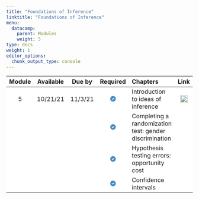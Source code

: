 ```yaml
---
title: "Foundations of Inference"
linktitle: "Foundations of Inference"
menu:
  datacamp:
    parent: Modules
    weight: 5
type: docs
weight: 1
editor_options: 
  chunk_output_type: console
---
```

<script src="/rmarkdown-libs/kePrint/kePrint.js"></script>
<link href="/rmarkdown-libs/lightable/lightable.css" rel="stylesheet" />



<style>
table > tbody > tr:hover > td, table > tbody > tr:hover > th {
  background-color: #ffffff;
}
</style>



<table class="table table-striped table-hover" style="width: auto !important; margin-left: auto; margin-right: auto;">
 <thead>
  <tr>
   <th style="text-align:center;background-color: #ffffff !important;vertical-align: middle !important;"> Module </th>
   <th style="text-align:center;background-color: #ffffff !important;vertical-align: middle !important;"> Available </th>
   <th style="text-align:center;background-color: #ffffff !important;vertical-align: middle !important;"> Due by </th>
   <th style="text-align:center;background-color: #ffffff !important;vertical-align: middle !important;"> Required </th>
   <th style="text-align:left;background-color: #ffffff !important;vertical-align: middle !important;"> Chapters </th>
   <th style="text-align:center;background-color: #ffffff !important;vertical-align: middle !important;"> Link </th>
  </tr>
 </thead>
<tbody>
  <tr>
   <td style="text-align:center;width: 5em; background-color: #ffffff !important;vertical-align: middle !important;"> 5 </td>
   <td style="text-align:center;width: 10em; background-color: #ffffff !important;vertical-align: middle !important;"> 10/21/21 </td>
   <td style="text-align:center;width: 10em; background-color: #ffffff !important;vertical-align: middle !important;"> 11/3/21 </td>
   <td style="text-align:center;width: 10em; background-color: #ffffff !important;vertical-align: middle !important;"> <svg aria-hidden="true" role="img" viewbox="0 0 512 512" style="height:15px;width:15px;vertical-align:-0.125em;margin-left:auto;margin-right:auto;font-size:inherit;fill:#428bca;overflow:visible;position:relative;"><path d="M0 256C0 114.6 114.6 0 256 0C397.4 0 512 114.6 512 256C512 397.4 397.4 512 256 512C114.6 512 0 397.4 0 256zM371.8 211.8C382.7 200.9 382.7 183.1 371.8 172.2C360.9 161.3 343.1 161.3 332.2 172.2L224 280.4L179.8 236.2C168.9 225.3 151.1 225.3 140.2 236.2C129.3 247.1 129.3 264.9 140.2 275.8L204.2 339.8C215.1 350.7 232.9 350.7 243.8 339.8L371.8 211.8z"></path></svg> </td>
   <td style="text-align:left;width: 10em; background-color: #ffffff !important;vertical-align: middle !important;"> Introduction to ideas of inference </td>
   <td style="text-align:center;background-color: #ffffff !important;vertical-align: middle !important;"> <a href="https://www.datacamp.com/users/sign_in">
 <img alt="Data Camp Logo" src="/logos/dc-ico.png" width="20px">
 </a> </td>
  </tr>
  <tr>
   <td style="text-align:center;width: 5em; background-color: #ffffff !important;vertical-align: middle !important;">  </td>
   <td style="text-align:center;width: 10em; background-color: #ffffff !important;vertical-align: middle !important;">  </td>
   <td style="text-align:center;width: 10em; background-color: #ffffff !important;vertical-align: middle !important;">  </td>
   <td style="text-align:center;width: 10em; background-color: #ffffff !important;vertical-align: middle !important;"> <svg aria-hidden="true" role="img" viewbox="0 0 512 512" style="height:15px;width:15px;vertical-align:-0.125em;margin-left:auto;margin-right:auto;font-size:inherit;fill:#428bca;overflow:visible;position:relative;"><path d="M0 256C0 114.6 114.6 0 256 0C397.4 0 512 114.6 512 256C512 397.4 397.4 512 256 512C114.6 512 0 397.4 0 256zM371.8 211.8C382.7 200.9 382.7 183.1 371.8 172.2C360.9 161.3 343.1 161.3 332.2 172.2L224 280.4L179.8 236.2C168.9 225.3 151.1 225.3 140.2 236.2C129.3 247.1 129.3 264.9 140.2 275.8L204.2 339.8C215.1 350.7 232.9 350.7 243.8 339.8L371.8 211.8z"></path></svg> </td>
   <td style="text-align:left;width: 10em; background-color: #ffffff !important;vertical-align: middle !important;"> Completing a randomization test: gender discrimination </td>
   <td style="text-align:center;background-color: #ffffff !important;vertical-align: middle !important;">  </td>
  </tr>
  <tr>
   <td style="text-align:center;width: 5em; background-color: #ffffff !important;vertical-align: middle !important;">  </td>
   <td style="text-align:center;width: 10em; background-color: #ffffff !important;vertical-align: middle !important;">  </td>
   <td style="text-align:center;width: 10em; background-color: #ffffff !important;vertical-align: middle !important;">  </td>
   <td style="text-align:center;width: 10em; background-color: #ffffff !important;vertical-align: middle !important;"> <svg aria-hidden="true" role="img" viewbox="0 0 512 512" style="height:15px;width:15px;vertical-align:-0.125em;margin-left:auto;margin-right:auto;font-size:inherit;fill:#428bca;overflow:visible;position:relative;"><path d="M0 256C0 114.6 114.6 0 256 0C397.4 0 512 114.6 512 256C512 397.4 397.4 512 256 512C114.6 512 0 397.4 0 256zM371.8 211.8C382.7 200.9 382.7 183.1 371.8 172.2C360.9 161.3 343.1 161.3 332.2 172.2L224 280.4L179.8 236.2C168.9 225.3 151.1 225.3 140.2 236.2C129.3 247.1 129.3 264.9 140.2 275.8L204.2 339.8C215.1 350.7 232.9 350.7 243.8 339.8L371.8 211.8z"></path></svg> </td>
   <td style="text-align:left;width: 10em; background-color: #ffffff !important;vertical-align: middle !important;"> Hypothesis testing errors: opportunity cost </td>
   <td style="text-align:center;background-color: #ffffff !important;vertical-align: middle !important;">  </td>
  </tr>
  <tr>
   <td style="text-align:center;width: 5em; background-color: #ffffff !important;vertical-align: middle !important;">  </td>
   <td style="text-align:center;width: 10em; background-color: #ffffff !important;vertical-align: middle !important;">  </td>
   <td style="text-align:center;width: 10em; background-color: #ffffff !important;vertical-align: middle !important;">  </td>
   <td style="text-align:center;width: 10em; background-color: #ffffff !important;vertical-align: middle !important;"> <svg aria-hidden="true" role="img" viewbox="0 0 512 512" style="height:15px;width:15px;vertical-align:-0.125em;margin-left:auto;margin-right:auto;font-size:inherit;fill:#428bca;overflow:visible;position:relative;"><path d="M0 256C0 114.6 114.6 0 256 0C397.4 0 512 114.6 512 256C512 397.4 397.4 512 256 512C114.6 512 0 397.4 0 256zM371.8 211.8C382.7 200.9 382.7 183.1 371.8 172.2C360.9 161.3 343.1 161.3 332.2 172.2L224 280.4L179.8 236.2C168.9 225.3 151.1 225.3 140.2 236.2C129.3 247.1 129.3 264.9 140.2 275.8L204.2 339.8C215.1 350.7 232.9 350.7 243.8 339.8L371.8 211.8z"></path></svg> </td>
   <td style="text-align:left;width: 10em; background-color: #ffffff !important;vertical-align: middle !important;"> Confidence intervals </td>
   <td style="text-align:center;background-color: #ffffff !important;vertical-align: middle !important;">  </td>
  </tr>
</tbody>
</table>
